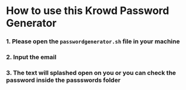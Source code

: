 # How to use this Krowd Password Generator

### 1. Please open the `passwordgenerator.sh` file in your machine
### 2. Input the email
### 3. The text will splashed open on you or you can check the password inside the passswords folder

